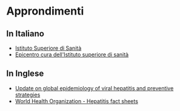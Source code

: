 # Approndimenti

## In Italiano

- [Istituto Superiore di Sanità](https://www.issalute.it/index.php/la-salute-dalla-a-alla-z-menu/e/epatiti)
- [Epicentro cura dell'Istituto superiore di sanità](https://www.epicentro.iss.it/epatite/epatite)

## In Inglese

- [Update on global epidemiology of viral hepatitis and preventive strategies](https://www.ncbi.nlm.nih.gov/pmc/articles/PMC6232563/)
- [World Health Organization - Hepatitis fact sheets](https://www.who.int/topics/hepatitis/factsheets/en/)
